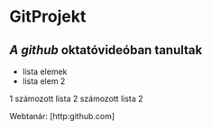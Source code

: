 # GitProjekt

*A github* oktatóvideóban tanultak
----------------------------------
- lista elemek
- lista elem 2

1 számozott lista
2 számozott lista 2
 
Webtanár: [http:github.com]  

